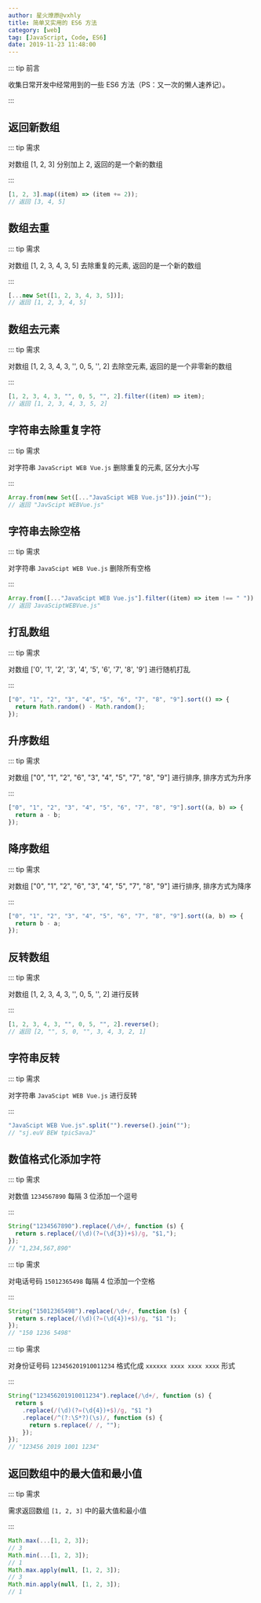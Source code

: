 ```yaml
---
author: 星火燎原@vxhly
title: 简单又实用的 ES6 方法
category: [web]
tag: [JavaScript, Code, ES6]
date: 2019-11-23 11:48:00
---
```


::: tip 前言

收集日常开发中经常用到的一些 ES6 方法（PS：又一次的懒人速养记）。

:::

<!-- more -->

## 返回新数组

::: tip 需求

对数组 [1, 2, 3] 分别加上 2, 返回的是一个新的数组

:::

```js
[1, 2, 3].map((item) => (item += 2));
// 返回 [3, 4, 5]
```

## 数组去重

::: tip 需求

对数组 [1, 2, 3, 4, 3, 5] 去除重复的元素, 返回的是一个新的数组

:::

```js
[...new Set([1, 2, 3, 4, 3, 5])];
// 返回 [1, 2, 3, 4, 5]
```

## 数组去元素

::: tip 需求

对数组 [1, 2, 3, 4, 3, '', 0, 5, '', 2] 去除空元素, 返回的是一个非零新的数组

:::

```js
[1, 2, 3, 4, 3, "", 0, 5, "", 2].filter((item) => item);
// 返回 [1, 2, 3, 4, 3, 5, 2]
```

## 字符串去除重复字符

::: tip 需求

对字符串 `JavaScript WEB Vue.js` 删除重复的元素, 区分大小写

:::

```js
Array.from(new Set([..."JavaScipt WEB Vue.js"])).join("");
// 返回 "JavScipt WEBVue.js"
```

## 字符串去除空格

::: tip 需求

对字符串 `JavaScipt WEB Vue.js` 删除所有空格

:::

```js
Array.from([..."JavaScipt WEB Vue.js"].filter((item) => item !== " ")).join("");
// 返回 JavaSciptWEBVue.js"
```

## 打乱数组

::: tip 需求

对数组 ['0', '1', '2', '3', '4', '5', '6', '7', '8', '9'] 进行随机打乱

:::

```js
["0", "1", "2", "3", "4", "5", "6", "7", "8", "9"].sort(() => {
  return Math.random() - Math.random();
});
```

## 升序数组

::: tip 需求

对数组 ["0", "1", "2", "6", "3", "4", "5", "7", "8", "9"] 进行排序, 排序方式为升序

:::

```js
["0", "1", "2", "3", "4", "5", "6", "7", "8", "9"].sort((a, b) => {
  return a - b;
});
```

## 降序数组

::: tip 需求

对数组 ["0", "1", "2", "6", "3", "4", "5", "7", "8", "9"] 进行排序, 排序方式为降序

:::

```js
["0", "1", "2", "3", "4", "5", "6", "7", "8", "9"].sort((a, b) => {
  return b - a;
});
```

## 反转数组

::: tip 需求

对数组 [1, 2, 3, 4, 3, '', 0, 5, '', 2] 进行反转

:::

```js
[1, 2, 3, 4, 3, "", 0, 5, "", 2].reverse();
// 返回 [2, "", 5, 0, "", 3, 4, 3, 2, 1]
```

## 字符串反转

::: tip 需求

对字符串 `JavaScipt WEB Vue.js` 进行反转

:::

```js
"JavaScipt WEB Vue.js".split("").reverse().join("");
// "sj.euV BEW tpicSavaJ"
```

## 数值格式化添加字符

::: tip 需求

对数值 `1234567890` 每隔 3 位添加一个逗号

:::

```js
String("1234567890").replace(/\d+/, function (s) {
  return s.replace(/(\d)(?=(\d{3})+$)/g, "$1,");
});
// "1,234,567,890"
```

::: tip 需求

对电话号码 `15012365498` 每隔 4 位添加一个空格

:::

```js
String("15012365498").replace(/\d+/, function (s) {
  return s.replace(/(\d)(?=(\d{4})+$)/g, "$1 ");
});
// "150 1236 5498"
```

::: tip 需求

对身份证号码 `123456201910011234` 格式化成 `xxxxxx xxxx xxxx xxxx` 形式

:::

```js
String("123456201910011234").replace(/\d+/, function (s) {
  return s
    .replace(/(\d)(?=(\d{4})+$)/g, "$1 ")
    .replace(/^(?:\S*?)(\s)/, function (s) {
      return s.replace(/ /, "");
    });
});
// "123456 2019 1001 1234"
```

## 返回数组中的最大值和最小值

::: tip 需求

需求返回数组 `[1, 2, 3]` 中的最大值和最小值

:::

```js
Math.max(...[1, 2, 3]);
// 3
Math.min(...[1, 2, 3]);
// 1
Math.max.apply(null, [1, 2, 3]);
// 3
Math.min.apply(null, [1, 2, 3]);
// 1
```
